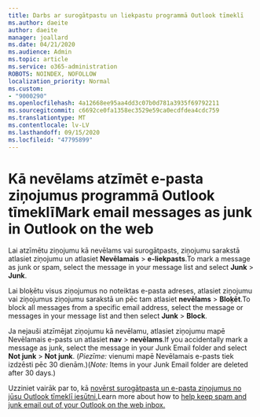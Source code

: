 ```yaml
---
title: Darbs ar surogātpastu un liekpastu programmā Outlook tīmeklī
ms.author: daeite
author: daeite
manager: joallard
ms.date: 04/21/2020
ms.audience: Admin
ms.topic: article
ms.service: o365-administration
ROBOTS: NOINDEX, NOFOLLOW
localization_priority: Normal
ms.custom:
- "9000290"
ms.openlocfilehash: 4a12668ee95aa4dd3c07b0d781a3935f69792211
ms.sourcegitcommit: c6692ce0fa1358ec3529e59ca0ecdfdea4cdc759
ms.translationtype: MT
ms.contentlocale: lv-LV
ms.lasthandoff: 09/15/2020
ms.locfileid: "47795899"
---
```

# <a name="mark-email-messages-as-junk-in-outlook-on-the-web"></a><span data-ttu-id="b4ff8-102">Kā nevēlams atzīmēt e-pasta ziņojumus programmā Outlook tīmeklī</span><span class="sxs-lookup"><span data-stu-id="b4ff8-102">Mark email messages as junk in Outlook on the web</span></span>

<span data-ttu-id="b4ff8-103">Lai atzīmētu ziņojumu kā nevēlams vai surogātpasts, ziņojumu sarakstā atlasiet ziņojumu un atlasiet **Nevēlamais**  >  **e-liekpasts**.</span><span class="sxs-lookup"><span data-stu-id="b4ff8-103">To mark a message as junk or spam, select the message in your message list and select **Junk** > **Junk**.</span></span>

<span data-ttu-id="b4ff8-104">Lai bloķētu visus ziņojumus no noteiktas e-pasta adreses, atlasiet ziņojumu vai ziņojumus ziņojumu sarakstā un pēc tam atlasiet **nevēlams**  >  **Bloķēt**.</span><span class="sxs-lookup"><span data-stu-id="b4ff8-104">To block all messages from a specific email address, select the message or messages in your message list and then select **Junk** > **Block**.</span></span>

<span data-ttu-id="b4ff8-105">Ja nejauši atzīmējat ziņojumu kā nevēlamu, atlasiet ziņojumu mapē Nevēlamais e-pasts un atlasiet **nav**  >  **nevēlams**.</span><span class="sxs-lookup"><span data-stu-id="b4ff8-105">If you accidentally mark a message as junk, select the message in your Junk Email folder and select **Not junk** > **Not junk**.</span></span> <span data-ttu-id="b4ff8-106">(*Piezīme:* vienumi mapē Nevēlamais e-pasts tiek izdzēsti pēc 30 dienām.)</span><span class="sxs-lookup"><span data-stu-id="b4ff8-106">(*Note:* Items in your Junk Email folder are deleted after 30 days.)</span></span>

<span data-ttu-id="b4ff8-107">Uzziniet vairāk par to, kā [novērst surogātpasta un e-pasta ziņojumus no jūsu Outlook tīmeklī iesūtni.](https://support.office.com/article/db786e79-54e2-40cc-904f-d89d57b7f41d)</span><span class="sxs-lookup"><span data-stu-id="b4ff8-107">Learn more about how to [help keep spam and junk email out of your Outlook on the web inbox.](https://support.office.com/article/db786e79-54e2-40cc-904f-d89d57b7f41d)</span></span>